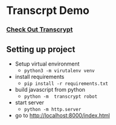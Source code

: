 # Transcrpt Demo

### [Check Out Transcrypt](https://www.transcrypt.org/home)

## Setting up project
* Setup virtual environment
    * `python3 -m virutalenv venv`
* install requirements 
    * `pip install -r requirements.txt`
* build javascript from python 
    * `python -m  transcrypt robot`
* start server 
    * `python -m http.server`
* go to [http://localhost:8000/index.html](http://localhost:8000/index.html)
 